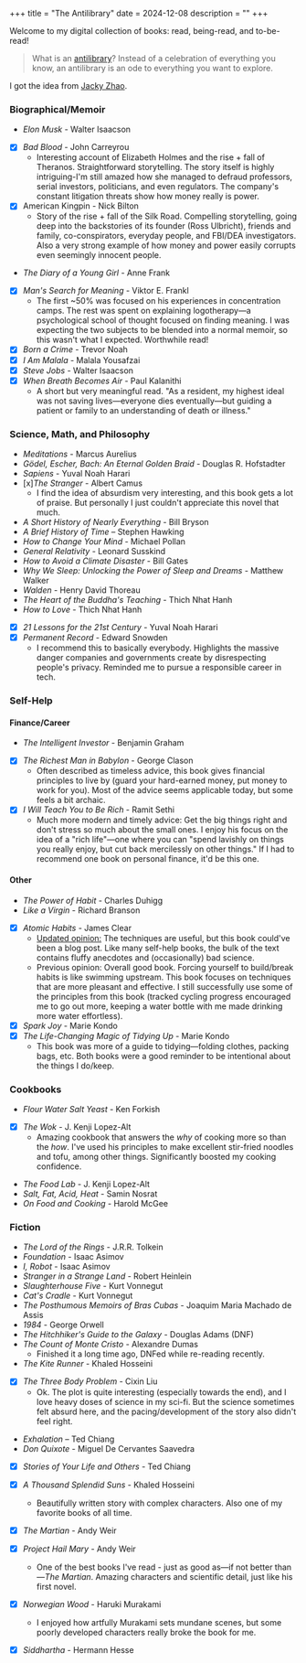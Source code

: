 +++
title = "The Antilibrary"
date = 2024-12-08
description = ""
+++

Welcome to my digital collection of books: read, being-read, and to-be-read!

> What is an <a href="https://nesslabs.com/antilibrary">antilibrary</a>?
  Instead of a celebration of everything you know, an antilibrary is an ode
  to everything you want to explore.

I got the idea from <a href="https://jzhao.xyz/books">Jacky Zhao</a>.

### Biographical/Memoir
- *Elon Musk* - Walter Isaacson
- [x] *Bad Blood* - John Carreyrou
    - Interesting account of Elizabeth Holmes and the rise + fall of Theranos. Straightforward storytelling. The story itself is highly intriguing-I'm still amazed how she managed to defraud professors, serial investors, politicians, and even regulators. The company's constant litigation threats show how money really is power.
- [x] American Kingpin - Nick Bilton
    - Story of the rise + fall of the Silk Road. Compelling storytelling, going deep into the backstories of its founder (Ross Ulbricht), friends and family, co-conspirators, everyday people, and FBI/DEA investigators. Also a very strong example of how money and power easily corrupts even seemingly innocent people.
- *The Diary of a Young Girl* - Anne Frank
- [x] *Man's Search for Meaning* - Viktor E. Frankl
	- The first ~50% was focused on his experiences in concentration camps. The rest was spent on explaining logotherapy—a psychological school of thought focused on finding meaning. I was expecting the two subjects to be blended into a normal memoir, so this wasn't what I expected. Worthwhile read!
- [x] *Born a Crime* - Trevor Noah
- [x] *I Am Malala* - Malala Yousafzai
- [x] *Steve Jobs* - Walter Isaacson
- [x] *When Breath Becomes Air* - Paul Kalanithi
	- A short but very meaningful read. "As a resident, my highest ideal was not saving lives—everyone dies eventually—but guiding a patient or family to an understanding of death or illness."

### Science, Math, and Philosophy
- *Meditations* - Marcus Aurelius
- *Gödel, Escher, Bach: An Eternal Golden Braid* - Douglas R. Hofstadter
- *Sapiens* - Yuval Noah Harari
- [x]*The Stranger* - Albert Camus
    - I find the idea of absurdism very interesting, and this book gets a lot of praise. But personally I just couldn't appreciate this novel that much.
- *A Short History of Nearly Everything* - Bill Bryson
- *A Brief History of Time* – Stephen Hawking
- *How to Change Your Mind* - Michael Pollan
- *General Relativity* - Leonard Susskind
- *How to Avoid a Climate Disaster* - Bill Gates
- *Why We Sleep: Unlocking the Power of Sleep and Dreams* - Matthew Walker
- *Walden* - Henry David Thoreau
- *The Heart of the Buddha's Teaching* - Thich Nhat Hanh
- *How to Love* - Thich Nhat Hanh
- [x] *21 Lessons for the 21st Century* - Yuval Noah Harari
- [x] *Permanent Record* - Edward Snowden
	- I recommend this to basically everybody. Highlights the massive danger companies and governments create by disrespecting people's privacy. Reminded me to pursue a responsible career in tech.

### Self-Help
#### Finance/Career
- *The Intelligent Investor* - Benjamin Graham
- [x] *The Richest Man in Babylon* - George Clason
	- Often described as timeless advice, this book gives financial principles to live by (guard your hard-earned money, put money to work for you). Most of the advice seems applicable today, but some feels a bit archaic.
- [x] *I Will Teach You to Be Rich* - Ramit Sethi
	- Much more modern and timely advice: Get the big things right and don't stress so much about the small ones. I enjoy his focus on the idea of a "rich life"—one where you can "spend lavishly on things you really enjoy, but cut back mercilessly on other things." If I had to recommend one book on personal finance, it'd be this one.

#### Other
- *The Power of Habit* - Charles Duhigg
- *Like a Virgin* - Richard Branson
- [x] *Atomic Habits* - James Clear
    - <u>Updated opinion:</u> The techniques are useful, but this book could've been a blog post. Like many self-help books, the bulk of the text contains fluffy anecdotes and (occasionally) bad science.
	- Previous opinion: Overall good book. Forcing yourself to build/break habits is like swimming upstream. This book focuses on techniques that are more pleasant and effective. I still successfully use some of the principles from this book (tracked cycling progress encouraged me to go out more, keeping a water bottle with me made drinking more water effortless).
- [x] *Spark Joy* - Marie Kondo
- [x] *The Life-Changing Magic of Tidying Up* - Marie Kondo
	- This book was more of a guide to tidying—folding clothes, packing bags, etc. Both books were a good reminder to be intentional about the things I do/keep.

### Cookbooks
- *Flour Water Salt Yeast* - Ken Forkish
- [x] *The Wok* - J. Kenji Lopez-Alt
	- Amazing cookbook that answers the *why* of cooking more so than the *how*. I've used his principles to make excellent stir-fried noodles and tofu, among other things. Significantly boosted my cooking confidence.
- *The Food Lab* - J. Kenji Lopez-Alt
- *Salt, Fat, Acid, Heat* - Samin Nosrat
- *On Food and Cooking* - Harold McGee

### Fiction
- *The Lord of the Rings* - J.R.R. Tolkein
- *Foundation* - Isaac Asimov
- *I, Robot* - Isaac Asimov
- *Stranger in a Strange Land* - Robert Heinlein
- *Slaughterhouse Five* - Kurt Vonnegut
- *Cat's Cradle* - Kurt Vonnegut
- *The Posthumous Memoirs of Bras Cubas* - Joaquim Maria Machado de Assis
- *1984* - George Orwell
- *The Hitchhiker's Guide to the Galaxy* - Douglas Adams (DNF)
- *The Count of Monte Cristo* - Alexandre Dumas
	- Finished it a long time ago, DNFed while re-reading recently.
- *The Kite Runner* - Khaled Hosseini
- [x] *The Three Body Problem* - Cixin Liu
    - Ok. The plot is quite interesting (especially towards the end), and I love heavy doses of science in my sci-fi. But the science sometimes felt absurd here, and the pacing/development of the story also didn't feel right.
- *Exhalation* – Ted Chiang
- *Don Quixote* - Miguel De Cervantes Saavedra
- [x] *Stories of Your Life and Others* - Ted Chiang
- [x] *A Thousand Splendid Suns* - Khaled Hosseini
	- Beautifully written story with complex characters. Also one of my favorite books of all time.
- [x] *The Martian* - Andy Weir
- [x] *Project Hail Mary* - Andy Weir
	- One of the best books I've read - just as good as—if not better than—*The Martian*. Amazing characters and scientific detail, just like his first novel.
- [x] *Norwegian Wood* - Haruki Murakami
	- I enjoyed how artfully Murakami sets mundane scenes, but some poorly developed characters really broke the book for me.
- [x] *Siddhartha* - Hermann Hesse

